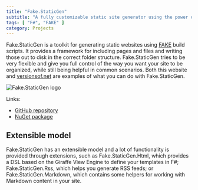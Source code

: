 ```yaml
---
title: "Fake.StaticGen"
subtitle: "A fully customizable static site generator using the power of FAKE"
tags: [ "F#", "FAKE" ]
category: Projects
---
```


Fake.StaticGen is a toolkit for generating static websites using [FAKE](https://fake.build) build scripts. It provides a framework for including pages and files and writing those out to disk in the correct folder structure. Fake.StaticGen tries to be very flexible and give you full control of the way you want your site to be organized, while still being helpful in common scenarios. Both this website and [versionsof.net](https://versionsof.net) are examples of what you can do with Fake.StaticGen.

![Fake.StaticGen logo]({attach}logo.svg) 

Links:

- [GitHub repository](https://github.com/arthurrump/Fake.StaticGen)
- [NuGet package](https://nuget.org/packages/Fake.StaticGen)

## Extensible model
Fake.StaticGen has an extensible model and a lot of functionality is provided through extensions, such as Fake.StaticGen.Html, which provides a DSL based on the Giraffe View Engine to define your templates in F#; Fake.StaticGen.Rss, which helps you generate RSS feeds; or Fake.StaticGen.Markdown, which contains some helpers for working with Markdown content in your site.